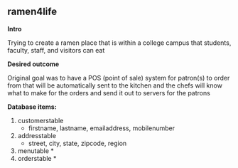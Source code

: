 ## ramen4life

**Intro**

Trying to create a ramen place that is within a college campus that students, faculty, staff, and visitors can eat

**Desired outcome**

Original goal was to have a POS (point of sale) system for patron(s) to order from that will be automatically sent to the kitchen and the chefs will know what to make for the orders and send it out to servers for the patrons

**Database items:**

1. customerstable
   * firstname, lastname, emailaddress, mobilenumber
2. addresstable
   * street, city, state, zipcode, region
4. menutable
   * 
5. orderstable
   * 


